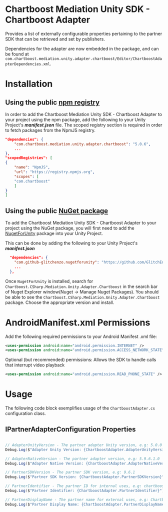 # Chartboost Mediation Unity SDK - Chartboost Adapter

Provides a list of externally configurable properties pertaining to the partner SDK that can be retrieved and set by publishers. 

Dependencies for the adapter are now embedded in the package, and can be found at `com.chartboost.mediation.unity.adapter.chartboost/Editor/ChartboostAdapterDependencies.xml`.

# Installation

## Using the public [npm registry](https://www.npmjs.com/search?q=com.chartboost.mediation.unity.adapter.chartboost)

In order to add the Chartboost Mediation Unity SDK - Chartboost Adapter to your project using the npm package, add the following to your Unity Project's ***manifest.json*** file. The scoped registry section is required in order to fetch packages from the NpmJS registry.

```json
"dependencies": {
    "com.chartboost.mediation.unity.adapter.chartboost": "5.0.6",
    ...
},
"scopedRegistries": [
{
    "name": "NpmJS",
    "url": "https://registry.npmjs.org",
    "scopes": [
    "com.chartboost"
    ]
}
]
```
## Using the public [NuGet package](https://www.nuget.org/packages/Chartboost.CSharp.Mediation.Unity.Adapter.Chartboost)

To add the Chartboost Mediation Unity SDK - Chartboost Adapter to your project using the NuGet package, you will first need to add the [NugetForUnity](https://github.com/GlitchEnzo/NuGetForUnity) package into your Unity Project.

This can be done by adding the following to your Unity Project's ***manifest.json***

```json
  "dependencies": {
    "com.github-glitchenzo.nugetforunity": "https://github.com/GlitchEnzo/NuGetForUnity.git?path=/src/NuGetForUnity",
    ...
  },
```

Once <code>NugetForUnity</code> is installed, search for `Chartboost.CSharp.Mediation.Unity.Adapter.Chartboost` in the search bar of Nuget Explorer window(Nuget -> Manage Nuget Packages).
You should be able to see the `Chartboost.CSharp.Mediation.Unity.Adapter.Chartboost` package. Choose the appropriate version and install.

# AndroidManifest.xml Permissions

Add the following required permissions to your Android Manifest .xml file:

```xml
<uses-permission android:name="android.permission.INTERNET" />
<uses-permission android:name="android.permission.ACCESS_NETWORK_STATE" />
```

Optional (but recommended) permissions: Allows the SDK to handle calls that interrupt video playback

```xml
<uses-permission android:name="android.permission.READ_PHONE_STATE" />
```

# Usage
The following code block exemplifies usage of the `ChartboostAdapter.cs` configuration class.

## IPartnerAdapterConfiguration Properties

```csharp

// AdapterUnityVersion - The partner adapter Unity version, e.g: 5.0.0
Debug.Log($"Adapter Unity Version: {ChartboostAdapter.AdapterUnityVersion}");

// AdapterNativeVersion - The partner adapter version, e.g: 5.9.6.1.0
Debug.Log($"Adapter Native Version: {ChartboostAdapter.AdapterNativeVersion}");

// PartnerSDKVersion - The partner SDK version, e.g: 9.6.1
Debug.Log($"Partner SDK Version: {ChartboostAdapter.PartnerSDKVersion}");

// PartnerIdentifier - The partner ID for internal uses, e.g: chartboost
Debug.Log($"Partner Identifier: {ChartboostAdapter.PartnerIdentifier}");

// PartnerDisplayName - The partner name for external uses, e.g: Chartboost
Debug.Log($"Partner Display Name: {ChartboostAdapter.PartnerDisplayName}");
```
